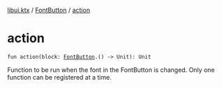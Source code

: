 [libui.ktx](../README.md) / [FontButton](README.md) / [action](action.md)

# action

`fun action(block: `[`FontButton`](README.md)`.() -> Unit): Unit`

Function to be run when the font in the FontButton is changed.
Only one function can be registered at a time.

